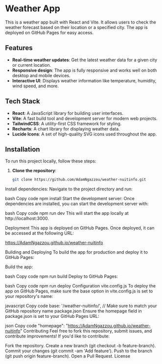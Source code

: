 # Weather App

This is a weather app built with React and Vite. It allows users to check the weather forecast based on their location or a specified city. The app is deployed on GitHub Pages for easy access.

## Features

- **Real-time weather updates**: Get the latest weather data for a given city or current location.
- **Responsive design**: The app is fully responsive and works well on both desktop and mobile devices.
- **Interactive UI**: Displays weather information like temperature, humidity, wind speed, and more.

## Tech Stack

- **React**: A JavaScript library for building user interfaces.
- **Vite**: A fast build tool and development server for modern web projects.
- **TailwindCSS**: A utility-first CSS framework for styling.
- **Recharts**: A chart library for displaying weather data.
- **Lucide Icons**: A set of high-quality SVG icons used throughout the app.

## Installation

To run this project locally, follow these steps:

1. **Clone the repository**:
   ```bash
   git clone https://github.com/AdamNgazzou/weather-nuitinfo.git
Install dependencies: Navigate to the project directory and run:

bash
Copy code
npm install
Start the development server: Once dependencies are installed, you can start the development server with:

bash
Copy code
npm run dev
This will start the app locally at http://localhost:3000.

Deployment
This app is deployed on GitHub Pages. Once deployed, it can be accessed at the following URL:

https://AdamNgazzou.github.io/weather-nuitinfo

Building and Deploying
To build the app for production and deploy it to GitHub Pages:

Build the app:

bash
Copy code
npm run build
Deploy to GitHub Pages:

bash
Copy code
npm run deploy
Configuration
vite.config.js
To deploy the app on GitHub Pages, make sure the base option in vite.config.js is set to your repository's name:

javascript
Copy code
base: '/weather-nuitinfo/', // Make sure to match your GitHub repository name
package.json
Ensure the homepage field in package.json is set to your GitHub Pages URL:

json
Copy code
"homepage": "https://AdamNgazzou.github.io/weather-nuitinfo"
Contributing
Feel free to fork this repository, submit issues, and contribute improvements! If you'd like to contribute:

Fork the repository.
Create a new branch (git checkout -b feature-branch).
Commit your changes (git commit -am 'Add feature').
Push to the branch (git push origin feature-branch).
Open a Pull Request.
License

